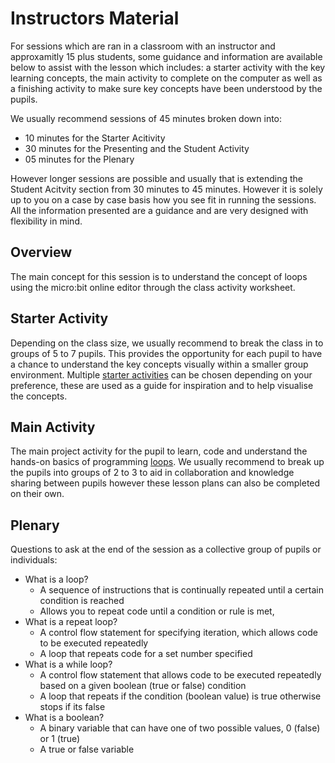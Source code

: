 # Instructors Material
For sessions which are ran in a classroom with an instructor and approxamitly 15 plus students, some guidance and information are available below to assist with the lesson which includes: a starter activity with the key learning concepts, the main activity to complete on the computer as well as a finishing activity to make sure key concepts have been understood by the pupils.

We usually recommend sessions of 45 minutes broken down into:
* 10 minutes for the Starter Acitivity
* 30 minutes for the Presenting and the Student Activity 
* 05 minutes for the Plenary 

However longer sessions are possible and usually that is extending the Student Acitvity section from 30 minutes to 45 minutes. However it is solely up to you on a case by case basis how you see fit in running the sessions. All the information presented are a guidance and are very designed with flexibility in mind.

## Overview
The main concept for this session is to understand the concept of loops using the micro:bit online editor through the class activity worksheet.

## Starter Activity
Depending on the class size, we usually recommend to break the class in to groups of 5 to 7 pupils. This provides the opportunity for each pupil to have a chance to understand the key concepts visually within a smaller group environment. Multiple [starter activities](StarterActivites) can be chosen depending on your preference, these are used as a guide for inspiration and to help visualise the concepts.

## Main Activity
The main project activity for the pupil to learn, code and understand the hands-on basics of programming [loops](../). We usually recommend to break up the pupils into groups of 2 to 3 to aid in collaboration and knowledge sharing between pupils however these lesson plans can also be completed on their own.

## Plenary
Questions to ask at the end of the session as a collective group of pupils or individuals:
* What is a loop?
    * A sequence of instructions that is continually repeated until a certain condition is reached
    * Allows you to repeat code until a condition or rule is met,
* What is a repeat loop?
    * A control flow statement for specifying iteration, which allows code to be executed repeatedly
    * A loop that repeats code for a set number specified
* What is a while loop?
    * A control flow statement that allows code to be executed repeatedly based on a given boolean (true or false) condition
    * A loop that repeats if the condition (boolean value) is true otherwise stops if its false
* What is a boolean?
    * A binary variable that can have one of two possible values, 0 (false) or 1 (true)
    * A true or false variable